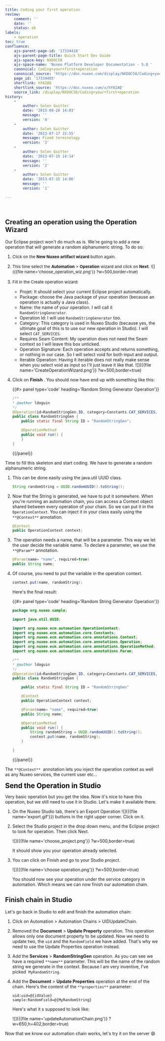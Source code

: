 ```yaml
---
title: Coding your first operation
review:
    comment: ''
    date: ''
    status: ok
labels:
    - operation
toc: true
confluence:
    ajs-parent-page-id: '17334418'
    ajs-parent-page-title: Quick Start Dev Guide
    ajs-space-key: NXDOC58
    ajs-space-name: 'Nuxeo Platform Developer Documentation - 5.8 '
    canonical: Coding+your+first+operation
    canonical_source: 'https://doc.nuxeo.com/display/NXDOC58/Coding+your+first+operation'
    page_id: '17334405'
    shortlink: hYAIAQ
    shortlink_source: 'https://doc.nuxeo.com/x/hYAIAQ'
    source_link: /display/NXDOC58/Coding+your+first+operation
history:
    - 
        author: Solen Guitter
        date: '2015-08-28 14:03'
        message: ''
        version: '4'
    - 
        author: Solen Guitter
        date: '2013-07-17 15:55'
        message: Fixed terminology
        version: '3'
    - 
        author: Solen Guitter
        date: '2013-07-15 14:14'
        message: ''
        version: '2'
    - 
        author: Solen Guitter
        date: '2013-07-15 14:06'
        message: ''
        version: '1'

---
```

&nbsp;

## Creating an operation using the Operation Wizard

Our Eclipse project won't do much as is. We're going to add a new operation that will generate a random alphanumeric string. To do so:

1.  <span style="font-size: 10.0pt;line-height: 13.0pt;">Click on the **New Nuxeo artifact wizard** button again.
    </span>
2.  <span style="font-size: 10.0pt;line-height: 13.0pt;">This time select the **Automation** > **Operation** wizard and click on **Next**.</span>
    <span style="font-size: 10.0pt;line-height: 13.0pt;">![]({{file name='choose_operation_wiz.png'}} ?w=500,border=true)</span>
3.  <span style="font-size: 10.0pt;line-height: 13.0pt;">Fill in the Create operation wizard:</span>

    *   Projet: It should select your current Eclipse project automatically.
    *   Package: choose the Java package of your operation (because an operation is actually a Java class).
    *   Name: the name of your operation. I will call it `RandomStringGenerator`.
    *   Operation Id: I will use `RandomStringGenerator` too.
    *   Category: This category is used in Nuxeo Studio (because yes, the ultimate goal of this is to use our new operation in Studio). I will select `CAT_SERVICES`.
    *   Requires Seam Content: My operation does not need the Seam context so I will leave this box unticked.
    *   Operation Signature: Each operation accepts and returns something, or nothing in our case. So I will select void for both input and output.
    *   Iterable Operation: Having it iterable does not really make sense when you select void as input so I'll just leave it like that. ![]({{file name='CreateOperationWizard.png'}} ?w=500,border=true)
4.  Click on **Finish** .
    You should now have end up with something like this:

    {{#> panel type='code' heading='Random String Generator Operation'}}

    ```java
    /**
    * @author ldoguin
    */
    @Operation(id=RandomStringGen.ID, category=Constants.CAT_SERVICES, label="RandomStringGen", description="")
    public class RandomStringGen {
        public static final String ID = "RandomStringGen";

        @OperationMethod
        public void run() {
        }
    }
    ```

    {{/panel}}

Time to fill this skeleton and start coding. We have to generate a random alphanumeric string.

1.  This can be done easily using the java.util UUID class.

    ```java
    String randomString = UUID.randomUUID().toString();
    ```

2.  Now that the String is generated, we have to put it somewhere. When you're running an automation chain, you can access a Context object shared between every operation of your chain. So we can put it in the `OperationContext`. You can inject it in your class easily using the `**@Context**` annotation.

    ```java
    @Context
    public OperationContext context;
    ```

3.  &nbsp;The operation needs a name, that will be a parameter. This way we let the user decide the variable name. To declare a parameter, we use the `**@Param**` annotation.

    ```java
    @Param(name= "name", required=true)
    public String name;
    ```

4.  Of course, you need to put the variable in the operation context.

    ```java
    context.put(name, randomString);
    ```

    Here's the final result:

    {{#> panel type='code' heading='Random String Generator Operation'}}

    ```java
    package org.nuxeo.sample;

    import java.util.UUID;

    import org.nuxeo.ecm.automation.OperationContext;
    import org.nuxeo.ecm.automation.core.Constants;
    import org.nuxeo.ecm.automation.core.annotations.Context;
    import org.nuxeo.ecm.automation.core.annotations.Operation;
    import org.nuxeo.ecm.automation.core.annotations.OperationMethod;
    import org.nuxeo.ecm.automation.core.annotations.Param;

    /**
    * @author ldoguin
    */
    @Operation(id=RandomStringGen.ID, category=Constants.CAT_SERVICES, label="RandomStringGen", description="")
    public class RandomStringGen {

        public static final String ID = "RandomStringGen"

        @Context
        public OperationContext context;

        @Param(name= "name", required=true)
        public String name;

        @OperationMethod
        public void run() {
            String randomString = UUID.randomUUID().toString();
            context.put(name, randomString);
        }

    }
    ```

    {{/panel}}

The `**@Context**` &nbsp;annotation lets you inject the operation context as well as&nbsp;any Nuxeo services, the current user etc...

<span style="color: rgb(0,0,0);font-size: 1.6em;font-weight: bold;line-height: normal;">Send the Operation in Studio</span>

Very basic operation but you get the idea. Now it's nice to have this operation, but we still need to use it in Studio. Let's make it available there.

1.  On the Nuxeo Studio tab, there's an Export Operation ![]({{file name='export.gif'}})&nbsp;buttons in the right upper corner. Click on it.
2.  Select the Studio project in the drop down menu, and the Eclipse project to look for operation. Then click Next.&nbsp;

    ![]({{file name='choose_project.png'}} ?w=500,border=true)

    It should show you your operation already selected.

3.  You can click on Finish and go to your Studio project.

    ![]({{file name='choose operation.png'}} ?w=500,border=true)

    You should now see your operation under the service category in automation. Which means we can now finish our automation chain.

## Finish chain in Studio

Let's go back in Studio to edit and finish the automation chain:

1.  Click on Automation > Automation Chains > UIDUpdateChain.
2.  Removed the **Document** > **Update Property** operation.
    This operation allows only one document property to be updated. Now we need to update two, the `uid` and the `RandomField` we have added. That's why we need to use the&nbsp;Update Properties operation instead.
3.  Add the **Services** > **RandomStringGen** operation.
    As you can see we have a required `**name**` parameter. This will be the name of the random string we generate in the context. Because I am very inventive, I've picked&nbsp; `MyRandomString`.
4.  Add the **Document** > **Update Properties** operation at the end of the chain.
    Here's the content of the `**properties**` parameter:

    ```none
    uid:uid=@{idValue}
    sample:RandomField=@{MyRandomString}
    ```

    Here's what it s supposed to look like:

    ![]({{file name='updateAutomationChain.png'}} ?w=650,h=402,border=true)

Now that we know our automation chain works, let's try it on the server&nbsp;:smile: